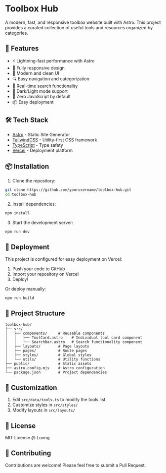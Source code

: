 # Toolbox Hub

A modern, fast, and responsive toolbox website built with Astro. This project provides a curated collection of useful tools and resources organized by categories.

## 🚀 Features

- ⚡️ Lightning-fast performance with Astro
- 📱 Fully responsive design
- 🎨 Modern and clean UI
- 🔍 Easy navigation and categorization
- 🔎 Real-time search functionality
- 🌙 Dark/Light mode support
- 🚀 Zero JavaScript by default
- 📦 Easy deployment

## 🛠️ Tech Stack

- [Astro](https://astro.build) - Static Site Generator
- [TailwindCSS](https://tailwindcss.com) - Utility-first CSS framework
- [TypeScript](https://www.typescriptlang.org/) - Type safety
- [Vercel](https://vercel.com) - Deployment platform

## 📦 Installation

1. Clone the repository:
```bash
git clone https://github.com/yourusername/toolbox-hub.git
cd toolbox-hub
```

2. Install dependencies:
```bash
npm install
```

3. Start the development server:
```bash
npm run dev
```

## 🚀 Deployment

This project is configured for easy deployment on Vercel:

1. Push your code to GitHub
2. Import your repository on Vercel
3. Deploy!

Or deploy manually:
```bash
npm run build
```

## 📁 Project Structure

```
toolbox-hub/
├── src/
│   ├── components/     # Reusable components
│   │   ├── ToolCard.astro    # Individual tool card component
│   │   └── SearchBar.astro   # Search functionality component
│   ├── layouts/        # Page layouts
│   ├── pages/          # Route pages
│   ├── styles/         # Global styles
│   └── utils/          # Utility functions
├── public/             # Static assets
├── astro.config.mjs    # Astro configuration
└── package.json        # Project dependencies
```

## 🎨 Customization

1. Edit `src/data/tools.ts` to modify the tools list
2. Customize styles in `src/styles/`
3. Modify layouts in `src/layouts/`

## 📝 License

MIT License @ Loong

## 🤝 Contributing

Contributions are welcome! Please feel free to submit a Pull Request. 